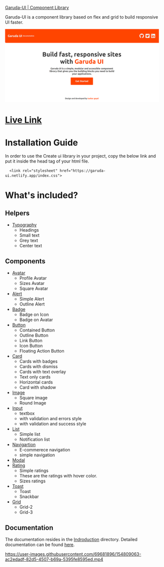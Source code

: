 [Garuda-UI | Component Library](https://garuda-ui.netlify.app/)

Garuda-UI is a component library based on flex and grid to build responsive UI faster.

![image](/images/landing.png)

# [Live Link](https://garuda-ui.netlify.app/)

# Installation Guide

In order to use the Create ui library in your project, copy the below link and put it inside the head tag of your html file.
 
```
  <link rel="stylesheet" href="https://garuda-ui.netlify.app/index.css">

```

# What's included?

## Helpers
- [Typography](https://garuda-ui.netlify.app/components/text-utils/text-utils.html)
  - Headings
  - Small text
  - Grey text
  - Center text

## Components
- [Avatar](https://garuda-ui.netlify.app/components/avatar/avatar.html)
  - Profile Avatar
  - Sizes Avatar
  - Square Avatar
- [Alert](https://garuda-ui.netlify.app/components/alert/alert.html)
  - Simple Alert
  - Outline Alert
- [Badge](https://garuda-ui.netlify.app/components/badge/badge.html)
  - Badge on Icon
  - Badge on Avatar
- [Button](https://garuda-ui.netlify.app/components/button/button.html)
  - Contained Button
  - Outline Button
  - Link Button
  - Icon Button
  - Floating Action Button
- [Card](https://garuda-ui.netlify.app/components/cards/card.html)
  - Cards with badges
  - Cards with dismiss
  - Cards with text overlay
  - Text only cards
  - Horizontal cards
  - Card with shadow
- [Image](https://garuda-ui.netlify.app/components/image/image.html)
  - Square image
  - Round Image
- [Input](https://garuda-ui.netlify.app/components/input/input.html)
  - textbox
  - with validation and errors style
  - with validation and success style
- [List](https://garuda-ui.netlify.app/components/list/list.html)
  - Simple list
  - Notification list
- [Navigartion](https://garuda-ui.netlify.app/components/navigation/navigation.html)
  - E-commerece navigation
  - simple navigation
- [Modal](https://garuda-ui.netlify.app/components/modal/modal.html)
- [Rating](https://garuda-ui.netlify.app/components/ratings/ratings.html)
  - Simple ratings
  - These are the ratings with hover color.
  - Sizes ratings
- [Toast](https://garuda-ui.netlify.app/components/toast/toast.html)
  - Toast
  - Snackbar
- [Grid](https://garuda-ui.netlify.app/components/grid/grid.html)
  - Grid-2
  - Grid-3

## Documentation
The documentation resides in the [Indroduction](https://github.com/tushargoyal812/Garuda-UI/tree/development/documentation) directory. Detailed documentation can be found [here](https://garuda-ui.netlify.app/documentation/documentation.html).

https://user-images.githubusercontent.com/69681896/154809063-ac2edadf-82d5-4507-b69a-5395fe8595ed.mp4

